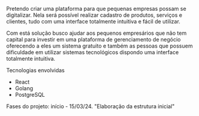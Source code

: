 Pretendo criar uma plataforma para que pequenas empresas possam se digitalizar. Nela será possível realizar cadastro de produtos, serviços e clientes, tudo com uma interface totalmente intuitiva e fácil de utilizar.

Com está solução busco ajudar aos pequenos empresários que não tem capital para investir em uma plataforma de gerenciamento de negócio oferecendo a eles um sistema gratuito e também as pessoas que possuem dificuldade em utilizar sistemas tecnológicos dispondo uma interface totalmente intuitiva.

Tecnologias envolvidas 
 - React
 - Golang
 - PostgreSQL

Fases do projeto: 
 início - 15/03/24. "Elaboração da estrutura inicial"

 
